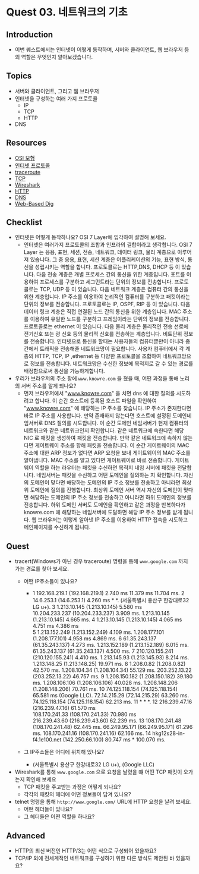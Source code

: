 # Quest 03. 네트워크의 기초

## Introduction
* 이번 퀘스트에서는 인터넷이 어떻게 동작하며, 서버와 클라이언트, 웹 브라우저 등의 역할은 무엇인지 알아보겠습니다.

## Topics
* 서버와 클라이언트, 그리고 웹 브라우저
* 인터넷을 구성하는 여러 가지 프로토콜
  * IP
  * TCP
  * HTTP
* DNS

## Resources
* [OSI 모형](https://ko.wikipedia.org/wiki/OSI_%EB%AA%A8%ED%98%95)
* [인터넷 프로토콜](https://ko.wikipedia.org/wiki/%EC%9D%B8%ED%84%B0%EB%84%B7_%ED%94%84%EB%A1%9C%ED%86%A0%EC%BD%9C)
* [traceroute](https://ping.eu/traceroute/)
* [TCP](https://ko.wikipedia.org/wiki/%EC%A0%84%EC%86%A1_%EC%A0%9C%EC%96%B4_%ED%94%84%EB%A1%9C%ED%86%A0%EC%BD%9C)
* [Wireshark](https://www.wireshark.org/download.html)
* [HTTP](https://ko.wikipedia.org/wiki/HTTP)
* [DNS](https://ko.wikipedia.org/wiki/%EB%8F%84%EB%A9%94%EC%9D%B8_%EB%84%A4%EC%9E%84_%EC%8B%9C%EC%8A%A4%ED%85%9C)
* [Web-Based Dig](https://networking.ringofsaturn.com/Tools/dig.php)

## Checklist
* 인터넷은 어떻게 동작하나요? OSI 7 Layer에 입각하여 설명해 보세요.
  * 인터넷은 여러가지 프로토콜의 조합과 인프라의 결합이라고 생각합니다.
OSI 7 Layer 는 응용, 표현, 세션, 전송, 네트워크, 데이터 링크, 물리 계층으로 이루어져 있습니다.
그 중 응용, 표현, 세션 계층은 어플리케이션의 기능, 표현 방식, 통신을 성립시키는 역할을 합니다.
프로토콜로는 HTTP,DNS, DHCP 등 이 있습니다.
다음 전송 계층은 개별 프로세스 간의 통신을 위한 계층입니다. 포트를 이용하여 프로세스를 구분하고
세그먼트라는 단위의 정보를 전송합니다. 프로토콜로는 TCP, UDP 등 이 있습니다.
다음 네트워크 계층은 컴퓨터 간의 통신을 위한 계층입니다. IP 주소를 이용하여 논리적인 컴퓨터를 구분하고
패킷이라는 단위의 정보를 전송합니다. 프로토콜로는 IP, OSPF, RIP 등 이 있습니다.
다음 데이터 링크 계층은 직접 연결된 노드 간의 통신을 위한 계층입니다. MAC 주소를 이용하여 유일한 노드를 구분하고
프레임이라는 단위의 정보를 전송합니다. 프로토콜로는 ethernet 이 있습니다.
다음 물리 계층은 물리적인 전송 선로에 전기신호 또는 광 신호 등의 물리적 신호를 전송하는 계층입니다.
비트단위 정보를 전송합니다.
인터넷으로 통신을 할때는 사용자들의 컴퓨터뿐만이 아니라 중간에서 트래픽을 전송해줄 네트워크망이 필요합니다.
사용자 컴퓨터에서 각 계층의 HTTP, TCP, IP ,ethernet 등 다양한 프로토콜을 조합하여 네트워크망으로 정보를 전송합니다.
네트워크망은 수신한 정보에 목적지로 갈 수 있는 경로를 배정함으로써 통신을 가능하게합니다.
* 우리가 브라우저의 주소 창에 `www.knowre.com` 을 쳤을 때, 어떤 과정을 통해 노리의 서버 주소를 알게 되나요?
  * 먼저 브라우저에서 "www.knowre.com" 을 치면 dns 에 대한 질의를 시도하려고 합니다.
이 순간 호스트에 등록된 호스트 파일을 확인하여 "www.knowre.com" 에 해당하는 IP 주소를 찾습니다. IP 주소가 존재한다면
바로 IP 주소를 사용합니다.
만약 존재하지 않는다면 호스트에 설정된 도메인네임서버로 DNS 질의를 시도합니다.
이 순간 도메인 네임서버가 현재 컴퓨터의 네트워크와 같은 네트워크인지 확인합니다.
같은 네트워크에 속한다면 해당 NIC 로 패킷을 생성하여 패킷을 전송합니다.
만약 같은 네트워크에 속하지 않는다면 게이트웨이 주소를 향해 패킷을 전송합니다.
이 순간 게이트웨이의 MAC 주소에 대한 ARP 정보가 없다면 ARP 요청을 보내 게이트웨이의 MAC 주소를 알아냅니다.
MAC 주소를 알고 있다면 게이트웨이로 바로 전송합니다.
게이트웨이 역할을 하는 라우터는 패킷을 수신하면 목적지 네임 서버에 패킷을 전달합니다.
네임서버는 패킷을 수신하고 어떤 도메인을 질의하는 지 확인합니다.
자신의 도메인이 맞다면 해당하는 도메인의 IP 주소 정보를 전송하고 아니라면 최상위 도메인에 질의를 진행합니다.
최상위 도메인 서버 역시 자신의 도메인이 맞다면 해당하는 도메인의 IP 주소 정보를 전송하고 아니라면 하위 도메인의 정보를 전송합니다.
하위 도메인 서버도 도메인을 확인하고 같은 과정을 반복하다가 knowre.com 에 해당하는 네임서버에 도달하면 해당 IP 주소 정보를 받게 됩니다.
웹 브라우저는 이렇게 알아낸 IP 주소를 이용하여 HTTP 접속을 시도하고 메인페이지를 수신하게 됩니다.

## Quest
* tracert(Windows가 아닌 경우 traceroute) 명령을 통해 `www.google.com` 까지 가는 경로를 찾아 보세요.
  * 어떤 IP주소들이 있나요?
    * 1  192.168.219.1 (192.168.219.1)  2.740 ms  11.379 ms  11.704 ms. 
 2  14.6.253.1 (14.6.253.1)  4.260 ms * *.  (서울특별시 용산구 한강대로32 LG u+). 
 3  1.213.10.145 (1.213.10.145)  5.580 ms    
    10.204.233.237 (10.204.233.237)  3.909 ms. 
    1.213.10.145 (1.213.10.145)  4.665 ms. 
 4  1.213.10.145 (1.213.10.145)  4.065 ms  4.751 ms  4.386 ms   
 5  1.213.152.249 (1.213.152.249)  4.109 ms. 
    1.208.177.101 (1.208.177.101)  4.958 ms  4.869 ms. 
 6  61.35.243.137 (61.35.243.137)  4.273 ms. 
    1.213.152.189 (1.213.152.189)  6.015 ms. 
    61.35.243.137 (61.35.243.137)  4.500 ms. 
 7  210.120.155.241 (210.120.155.241)  4.410 ms. 
    1.213.145.93 (1.213.145.93)  8.214 ms. 
    1.213.148.25 (1.213.148.25)  19.971 ms. 
 8  1.208.0.82 (1.208.0.82)  42.570 ms. 
    1.208.104.34 (1.208.104.34)  55.129 ms. 
    203.252.13.22 (203.252.13.22)  46.757 ms. 
 9  1.208.150.182 (1.208.150.182)  39.180 ms. 
    1.208.106.106 (1.208.106.106)  40.028 ms. 
    1.208.148.206 (1.208.148.206)  70.761 ms. 
10  74.125.118.154 (74.125.118.154)  65.581 ms (Google LLC). 
    72.14.215.29 (72.14.215.29)  63.260 ms. 
    74.125.118.154 (74.125.118.154)  62.213 ms. 
11  * * *. 
12  216.239.47.16 (216.239.47.16)  61.570 ms    
    108.170.241.33 (108.170.241.33)  70.980 ms  
    216.239.43.60 (216.239.43.60)  62.239 ms. 
13  108.170.241.48 (108.170.241.48)  62.445 ms. 
    66.249.95.171 (66.249.95.171)  61.296 ms. 
    108.170.241.16 (108.170.241.16)  62.166 ms. 
14  hkg12s28-in-f4.1e100.net (142.250.66.100)  80.747 ms *  100.070 ms. 
 
  * 그 IP주소들은 어디에 위치해 있나요?
    * (서울특별시 용산구 한강대로32 LG u+), (Google LLC)
* Wireshark를 통해 `www.google.com` 으로 요청을 날렸을 떄 어떤 TCP 패킷이 오가는지 확인해 보세요
  * TCP 패킷을 주고받는 과정은 어떻게 되나요?
  * 각각의 패킷의 헤더에 어떤 정보들이 담겨 있나요?
* telnet 명령을 통해 `http://www.google.com/` URL에 HTTP 요청을 날려 보세요.
  * 어떤 헤더들이 있나요?
  * 그 헤더들은 어떤 역할을 하나요?

## Advanced
* HTTP의 최신 버전인 HTTP/3는 어떤 식으로 구성되어 있을까요?
* TCP/IP 외에 전세계적인 네트워크를 구성하기 위한 다른 방식도 제안된 바 있을까요?
